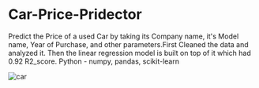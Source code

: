 # Car-Price-Pridector

Predict the Price of a used Car by taking its Company name, it's Model name, Year of Purchase, and other parameters.First Cleaned the data and analyzed it. Then the linear regression model is built on top of it which had 0.92 R2_score. Python - numpy, pandas, scikit-learn

![car](https://github.com/AdityaGhai/Car-Price-Pridector/assets/83689540/39584a1f-0071-4523-aef4-c827e8b95680)
